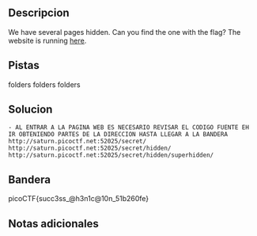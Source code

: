 ## Descripcion
We have several pages hidden. Can you find the one with the flag? The website is running [here](http://saturn.picoctf.net:52025/).

## Pistas
  folders folders folders

## Solucion

```
- AL ENTRAR A LA PAGINA WEB ES NECESARIO REVISAR EL CODIGO FUENTE EH IR OBTENIENDO PARTES DE LA DIRECCION HASTA LLEGAR A LA BANDERA
http://saturn.picoctf.net:52025/secret/
http://saturn.picoctf.net:52025/secret/hidden/
http://saturn.picoctf.net:52025/secret/hidden/superhidden/
```
## Bandera

picoCTF{succ3ss_@h3n1c@10n_51b260fe}

## Notas adicionales

